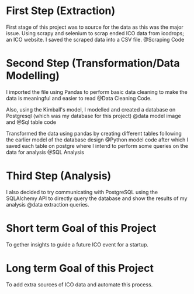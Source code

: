 # First Step (Extraction)
First stage of this project was to source for the data as this was the major issue. Using scrapy and selenium to scrap ended ICO data from icodrops; an ICO website. I saved the scraped data into a CSV file. @Scraping Code

# Second Step (Transformation/Data Modelling)
I imported the file using Pandas to perform basic data cleaning to make the data is meaningful and easier to read @Data Cleaning Code. 

Also, using the Kimball's model, I modelled and created a database on Postgresql (which was my database for this project) @data model image and @Sql table code

Transformed the data using pandas by creating different tables following the earlier model of the database design @Python model code after which I saved each table on postgre where I intend to perform some queries on the data for analysis @SQL Analysis

# Third Step (Analysis)
I also decided to try communicating with PostgreSQL using the SQLAlchemy API to directly query the database and show the results of my analysis @data extraction queries.

# Short term Goal of this Project
To gether insights to guide a future ICO event for a startup.

# Long term Goal of this Project
To add extra sources of ICO data and automate this process.
